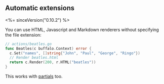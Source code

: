 ## Automatic extensions

<%= sinceVersion("0.10.2") %>

You can use HTML, Javascript and Markdown renderers without specifying the file extension:

```go
// actions/beatles.go
func Beatles(c buffalo.Context) error {
  c.Set("names", []string{"John", "Paul", "George", "Ringo"})
  // Render beatles.html
  return c.Render(200, r.HTML("beatles"))
}
```

This works with [partials](/en/docs/partials) too.

